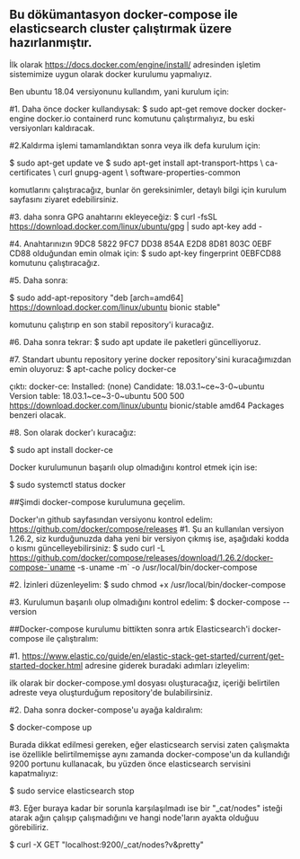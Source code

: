 ## Bu dökümantasyon docker-compose ile elasticsearch cluster çalıştırmak üzere hazırlanmıştır.

İlk olarak https://docs.docker.com/engine/install/ adresinden işletim sistemimize uygun olarak docker kurulumu yapmalıyız.

Ben ubuntu 18.04 versiyonunu kullandım, yani kurulum için:

#1. Daha önce docker kullandıysak:
$ sudo apt-get remove docker docker-engine docker.io containerd runc
komutunu çalıştırmalıyız, bu eski versiyonları kaldıracak.

#2.Kaldırma işlemi tamamlandıktan sonra veya ilk defa kurulum için:

$ sudo apt-get update
ve
$ sudo apt-get install apt-transport-https \ ca-certificates \ curl gnupg-agent \ software-properties-common
  
komutlarını çalıştıracağız, bunlar ön gereksinimler, detaylı bilgi için kurulum sayfasını ziyaret edebilirsiniz.

#3. daha sonra GPG anahtarını ekleyeceğiz:
$ curl -fsSL https://download.docker.com/linux/ubuntu/gpg | sudo apt-key add -

#4. Anahtarınızın 9DC8 5822 9FC7 DD38 854A  E2D8 8D81 803C 0EBF CD88 olduğundan emin olmak için:
$ sudo apt-key fingerprint 0EBFCD88
komutunu çalıştıracağız.

#5. Daha sonra:

$ sudo add-apt-repository "deb [arch=amd64] https://download.docker.com/linux/ubuntu bionic stable"
   
komutunu çalıştırıp en son stabil repository'i kuracağız.

#6. Daha sonra tekrar:
$ sudo apt update
ile paketleri güncelliyoruz.

#7. Standart ubuntu repository yerine docker repository'sini kuracağımızdan emin oluyoruz:
$ apt-cache policy docker-ce

çıktı:
docker-ce:
  Installed: (none)
  Candidate: 18.03.1~ce~3-0~ubuntu
  Version table:
     18.03.1~ce~3-0~ubuntu 500
        500 https://download.docker.com/linux/ubuntu bionic/stable amd64 Packages
benzeri olacak.

#8. Son olarak docker'ı kuracağız:

$ sudo apt install docker-ce

Docker kurulumunun başarılı olup olmadığını kontrol etmek için ise:

$ sudo systemctl status docker

##Şimdi docker-compose kurulumuna geçelim.

Docker'ın github sayfasından versiyonu kontrol edelim:
https://github.com/docker/compose/releases
#1. Şu an kullanılan versiyon 1.26.2, siz kurduğunuzda daha yeni bir versiyon çıkmış ise, aşağıdaki kodda o kısmı güncelleyebilirsiniz:
$ sudo curl -L https://github.com/docker/compose/releases/download/1.26.2/docker-compose-`uname -s`-`uname -m` -o /usr/local/bin/docker-compose

#2. İzinleri düzenleyelim:
$ sudo chmod +x /usr/local/bin/docker-compose

#3. Kurulumun başarılı olup olmadığını kontrol edelim:
$ docker-compose --version

##Docker-compose kurulumu bittikten sonra artık Elasticsearch'i docker-compose ile çalıştıralım:

#1. https://www.elastic.co/guide/en/elastic-stack-get-started/current/get-started-docker.html adresine giderek buradaki  adımları izleyelim:

ilk olarak bir docker-compose.yml dosyası oluşturacağız, içeriği belirtilen adreste veya oluşturduğum repository'de bulabilirsiniz.

#2. Daha sonra docker-compose'u ayağa kaldıralım:

$ docker-compose up

Burada dikkat edilmesi gereken, eğer elasticsearch servisi zaten çalışmakta ise özellikle belirtilmemişse aynı zamanda docker-compose'un da kullandığı 9200 portunu kullanacak, bu yüzden önce elasticsearch servisini kapatmalıyız:

$ sudo service elasticsearch stop

#3. Eğer buraya kadar bir sorunla karşılaşılmadı ise bir "_cat/nodes" isteği atarak ağın çalışıp çalışmadığını ve hangi node'ların ayakta olduğuu görebiliriz.

$ curl -X GET "localhost:9200/_cat/nodes?v&pretty"
